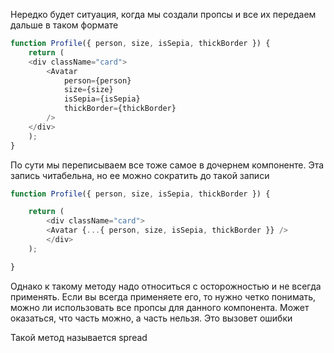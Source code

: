 Нередко будет ситуация, когда мы создали пропсы и все их передаем дальше в таком формате

```js
function Profile({ person, size, isSepia, thickBorder }) {  
	return (  
	<div className="card">  
		<Avatar  
			person={person}  
			size={size}  
			isSepia={isSepia}  
			thickBorder={thickBorder}  
		/>  
	</div>  
	);  
}
```

По сути мы переписываем все тоже самое в дочернем компоненте. Эта запись читабельна, но ее можно сократить до такой записи

```js
function Profile({ person, size, isSepia, thickBorder }) {  

	return (  
		<div className="card">  
		<Avatar {...{ person, size, isSepia, thickBorder }} />  
		</div>  
	);  

}
```

Однако к такому методу надо относиться с осторожностью и не всегда применять. Если вы всегда применяете его, то нужно четко понимать, можно ли использовать все пропсы для данного компонента. Может оказаться, что часть можно, а часть нельзя. Это вызовет ошибки

Такой метод называется spread